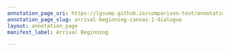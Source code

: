 ```yaml
---
annotation_page_uri: https://lgsump.github.io/comparison-test/annotations/arrival-beginning-canvas-1-dialogue.json
annotation_page_slug: arrival-beginning-canvas-1-dialogue
layout: annotation_page
manifest_label: Arrival Beginning

---
```

